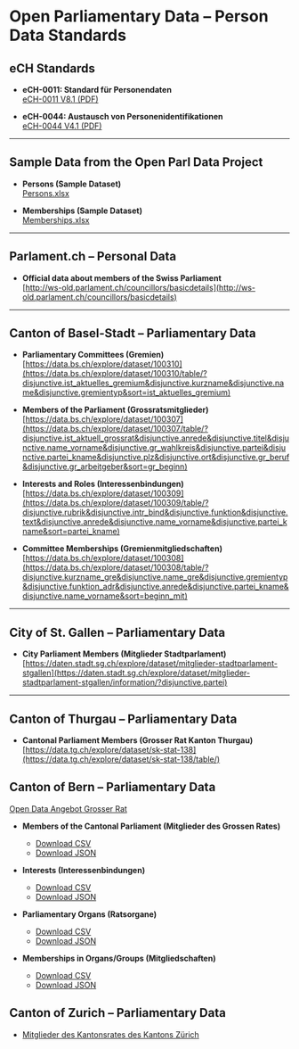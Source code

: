 # Open Parliamentary Data – Person Data Standards

## eCH Standards

- **eCH-0011: Standard für Personendaten**  
  [eCH-0011 V8.1 (PDF)](https://www.ech.ch/sites/default/files/dosvers/hauptdokument/STAN_d_REP_2014-06-06_eCH-0011_V8.1_Datenstandard%20Personendaten.pdf)

- **eCH-0044: Austausch von Personenidentifikationen**  
  [eCH-0044 V4.1 (PDF)](https://www.ech.ch/sites/default/files/dosvers/hauptdokument/STAN_d_DEF_2014-04-02_eCH-0044_V4.1_Datenstandard%20Austausch%20von%20Personenidentifikationen.pdf)

---

## Sample Data from the Open Parl Data Project

- **Persons (Sample Dataset)**  
  [Persons.xlsx](https://gitlab.com/opendata.ch/openparldatach/standard/spec/-/blob/main/ech/Samples/Persons.xlsx?ref_type=heads)

- **Memberships (Sample Dataset)**  
  [Memberships.xlsx](https://gitlab.com/opendata.ch/openparldatach/standard/spec/-/blob/main/ech/Samples/Memberships.xlsx?ref_type=heads)

---

## Parlament.ch – Personal Data

- **Official data about members of the Swiss Parliament**  
  [http://ws-old.parlament.ch/councillors/basicdetails](http://ws-old.parlament.ch/councillors/basicdetails)

---

## Canton of Basel-Stadt – Parliamentary Data

- **Parliamentary Committees (Gremien)**  
  [https://data.bs.ch/explore/dataset/100310](https://data.bs.ch/explore/dataset/100310/table/?disjunctive.ist_aktuelles_gremium&disjunctive.kurzname&disjunctive.name&disjunctive.gremientyp&sort=ist_aktuelles_gremium)

- **Members of the Parliament (Grossratsmitglieder)**  
  [https://data.bs.ch/explore/dataset/100307](https://data.bs.ch/explore/dataset/100307/table/?disjunctive.ist_aktuell_grossrat&disjunctive.anrede&disjunctive.titel&disjunctive.name_vorname&disjunctive.gr_wahlkreis&disjunctive.partei&disjunctive.partei_kname&disjunctive.plz&disjunctive.ort&disjunctive.gr_beruf&disjunctive.gr_arbeitgeber&sort=gr_beginn)

- **Interests and Roles (Interessenbindungen)**  
  [https://data.bs.ch/explore/dataset/100309](https://data.bs.ch/explore/dataset/100309/table/?disjunctive.rubrik&disjunctive.intr_bind&disjunctive.funktion&disjunctive.text&disjunctive.anrede&disjunctive.name_vorname&disjunctive.partei_kname&sort=partei_kname)

- **Committee Memberships (Gremienmitgliedschaften)**  
  [https://data.bs.ch/explore/dataset/100308](https://data.bs.ch/explore/dataset/100308/table/?disjunctive.kurzname_gre&disjunctive.name_gre&disjunctive.gremientyp&disjunctive.funktion_adr&disjunctive.anrede&disjunctive.partei_kname&disjunctive.name_vorname&sort=beginn_mit)

---

## City of St. Gallen – Parliamentary Data

- **City Parliament Members (Mitglieder Stadtparlament)**  
  [https://daten.stadt.sg.ch/explore/dataset/mitglieder-stadtparlament-stgallen](https://daten.stadt.sg.ch/explore/dataset/mitglieder-stadtparlament-stgallen/information/?disjunctive.partei)

---

## Canton of Thurgau – Parliamentary Data

- **Cantonal Parliament Members (Grosser Rat Kanton Thurgau)**  
  [https://data.tg.ch/explore/dataset/sk-stat-138](https://data.tg.ch/explore/dataset/sk-stat-138/table/)

## Canton of Bern – Parliamentary Data

 [Open Data Angebot Grosser Rat](https://www.gr.be.ch/de/start/grosser-rat/open-data-angebot-gr/datensaetze-und-dokumentation.html)

- **Members of the Cantonal Parliament (Mitglieder des Grossen Rates)**  
  - [Download CSV](https://www.gr.be.ch/etc/designs/grportal/datensaetze/Mitglieder-des-Grossen-Rates.csv)  
  - [Download JSON](https://www.gr.be.ch/etc/designs/grportal/datensaetze/Mitglieder-des-Grossen-Rates.json)  

- **Interests (Interessenbindungen)**  
  - [Download CSV](https://www.gr.be.ch/etc/designs/grportal/datensaetze/Interessenbindungen.csv)  
  - [Download JSON](https://www.gr.be.ch/etc/designs/grportal/datensaetze/Interessenbindungen.json)  

- **Parliamentary Organs (Ratsorgane)**  
  - [Download CSV](https://www.gr.be.ch/etc/designs/grportal/datensaetze/Ratsorgane.csv)  
  - [Download JSON](https://www.gr.be.ch/etc/designs/grportal/datensaetze/Ratsorgane.json)  

- **Memberships in Organs/Groups (Mitgliedschaften)**  
  - [Download CSV](https://www.gr.be.ch/etc/designs/grportal/datensaetze/Mitgliedschaften.csv)  
  - [Download JSON](https://www.gr.be.ch/etc/designs/grportal/datensaetze/Mitgliedschaften.json)
 
## Canton of Zurich – Parliamentary Data
  - [Mitglieder des Kantonsrates des Kantons Zürich](https://opendata.swiss/de/dataset/web-service-des-geschaftsverwaltungssystems-des-kantonsrates-des-kantons-zurich/resource/9ddb2f1c-18a4-4359-8323-9bbb20200db8)

